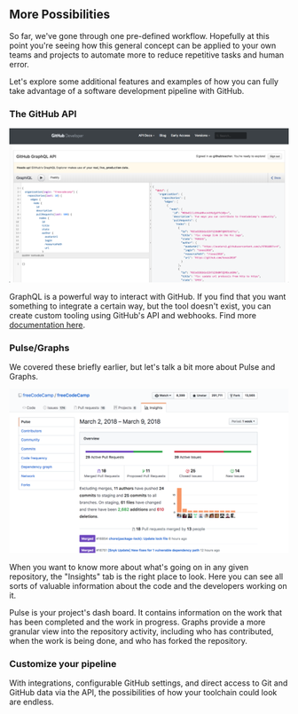## More Possibilities

So far, we've gone through one pre-defined workflow. Hopefully at this point you're seeing how this general concept can be applied to your own teams and projects to automate more to reduce repetitive tasks and human error.

Let's explore some additional features and examples of how you can fully take advantage of a software development pipeline with GitHub.

### The GitHub API
![GraphQL query image](../img/graphql.png)

GraphQL is a powerful way to interact with GitHub. If you find that you want something to integrate a certain way, but the tool doesn't exist, you can create custom tooling using GitHub's API and webhooks. Find more [documentation here](developer.github.com).

### Pulse/Graphs

We covered these briefly earlier, but let's talk a bit more about Pulse and Graphs.

![image of pulse and graphs](../img/pulse_graphs.png)

When you want to know more about what's going on in any given repository, the "Insights" tab is the right place to look. Here you can see all sorts of valuable information about the code and the developers working on it.

Pulse is your project's dash board. It contains information on the work that has been completed and the work in progress. Graphs provide a more granular view into the repository activity, including who has contributed, when the work is being done, and who has forked the repository.

### Customize your pipeline

With integrations, configurable GitHub settings, and direct access to Git and GitHub data via the API, the possibilities of how your toolchain could look are endless.
